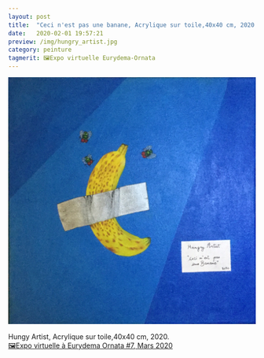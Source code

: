 ```yaml
---
layout: post
title:  "Ceci n'est pas une banane, Acrylique sur toile,40x40 cm, 2020."
date:   2020-02-01 19:57:21
preview: /img/hungry_artist.jpg
category: peinture
tagmerit: 🖼Expo virtuelle Eurydema-Ornata
---
```


![Picture 1](/img/hungry_artist.jpg) 


Hungy Artist, Acrylique sur toile,40x40 cm, 2020.    
<a href="#" class="tag">🖼Expo virtuelle à Eurydema Ornata #7, Mars 2020 </a>